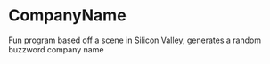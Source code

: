 # CompanyName
Fun program based off a scene in Silicon Valley, generates a random buzzword company name
